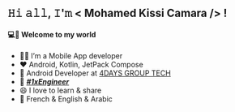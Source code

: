 <h2>𝙷𝚒 𝚊𝚕𝚕, 𝙸'𝚖 < Mohamed Kissi Camara /> ! </h2>


#### 💻💫 Welcome to my world

- 👨‍💻 I’m a Mobile App developer 
- ❤️ Android, Kotlin, JetPack Compose
- 🔭 Android Developer at [4DAYS GROUP TECH](https://4daysgroup.com/)
- 👯 [***#1xEngineer***](https://1x.engineer/)
- 😄 I love to learn & share
- 💬 French & English & Arabic

  

